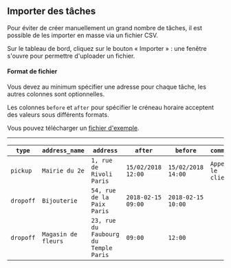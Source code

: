 Importer des tâches
-------------------

Pour éviter de créer manuellement un grand nombre de tâches, il est possible de les importer en masse via un fichier CSV.

Sur le tableau de bord, cliquez sur le bouton « Importer » : une fenêtre s'ouvre pour permettre d'uploader un fichier.

#### Format de fichier

Vous devez au minimum spécifier une adresse pour chaque tâche, les autres colonnes sont optionnelles.

Les colonnes `before` et `after` pour spécifier le créneau horaire acceptent des valeurs sous différents formats.

Vous pouvez télécharger un [fichier d'exemple](/help/tasks_import.example.fr.csv).

---


| `type`    | `address_name`      | `address`                             | `after`            | `before`           | `comments`           |
| --------- | ------------------- | ------------------------------------- | ------------------ | ------------------ | -------------------- |
| `pickup`  | `Mairie du 2e`      | `1, rue de Rivoli Paris`              | `15/02/2018 12:00` | `15/02/2018 14:00` | `Appeller le client` |
| `dropoff` | `Bijouterie`        | `54, rue de la Paix Paris`            | `2018-02-15 09:00` | `2018-02-15 10:00` |                      |
| `dropoff` | `Magasin de fleurs` | `23, rue du Faubourg du Temple Paris` | `09:00`            | `12:00`            |                      |
